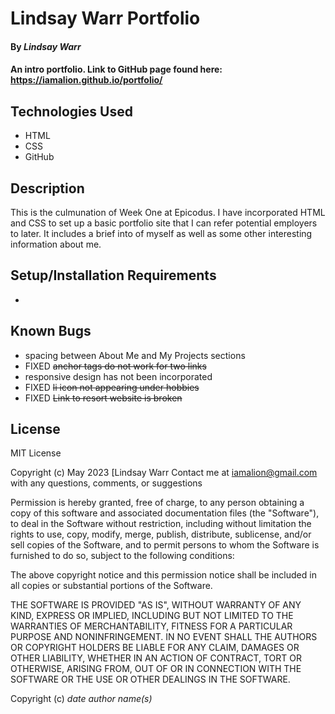 # Lindsay Warr Portfolio

#### By _**Lindsay Warr**_

#### An intro portfolio. Link to GitHub page found here: https://iamalion.github.io/portfolio/

## Technologies Used

* HTML
* CSS
* GitHub

## Description

This is the culmunation of Week One at Epicodus. I have incorporated HTML and CSS to set up a basic portfolio site that I can refer potential employers to later. It includes a brief into of myself as well as some other interesting information about me.

## Setup/Installation Requirements

* 

## Known Bugs

* spacing between About Me and My Projects sections
* FIXED ~~anchor tags do not work for two links~~
* responsive design has not been incorporated
* FIXED ~~li icon not appearing under hobbies~~
* FIXED ~~Link to resort website is broken~~

## License

MIT License

Copyright (c) May 2023 [Lindsay Warr
Contact me at iamalion@gmail.com with any questions, comments, or suggestions

Permission is hereby granted, free of charge, to any person obtaining a copy
of this software and associated documentation files (the "Software"), to deal
in the Software without restriction, including without limitation the rights
to use, copy, modify, merge, publish, distribute, sublicense, and/or sell
copies of the Software, and to permit persons to whom the Software is
furnished to do so, subject to the following conditions:

The above copyright notice and this permission notice shall be included in all
copies or substantial portions of the Software.

THE SOFTWARE IS PROVIDED "AS IS", WITHOUT WARRANTY OF ANY KIND, EXPRESS OR
IMPLIED, INCLUDING BUT NOT LIMITED TO THE WARRANTIES OF MERCHANTABILITY,
FITNESS FOR A PARTICULAR PURPOSE AND NONINFRINGEMENT. IN NO EVENT SHALL THE
AUTHORS OR COPYRIGHT HOLDERS BE LIABLE FOR ANY CLAIM, DAMAGES OR OTHER
LIABILITY, WHETHER IN AN ACTION OF CONTRACT, TORT OR OTHERWISE, ARISING FROM,
OUT OF OR IN CONNECTION WITH THE SOFTWARE OR THE USE OR OTHER DEALINGS IN THE
SOFTWARE.

Copyright (c) _date_ _author name(s)_